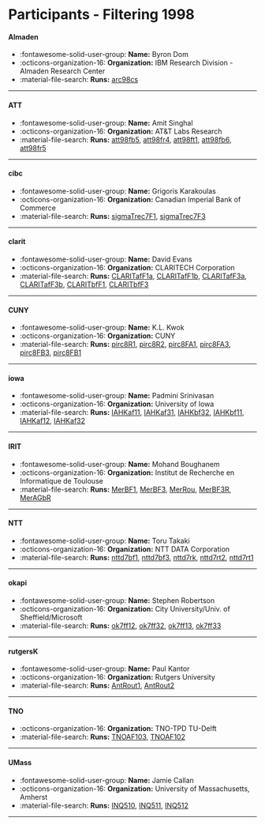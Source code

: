 # Participants - Filtering 1998 

#### Almaden
 - :fontawesome-solid-user-group: **Name:** Byron Dom
 - :octicons-organization-16: **Organization:** IBM Research Division - Almaden Research Center
 - :material-file-search: **Runs:** [arc98cs](./runs.md#arc98cs) 

---
#### ATT
 - :fontawesome-solid-user-group: **Name:** Amit Singhal
 - :octicons-organization-16: **Organization:** AT\&T Labs Research
 - :material-file-search: **Runs:** [att98fb5](./runs.md#att98fb5), [att98fr4](./runs.md#att98fr4), [att98ft1](./runs.md#att98ft1), [att98fb6](./runs.md#att98fb6), [att98fr5](./runs.md#att98fr5) 

---
#### cibc
 - :fontawesome-solid-user-group: **Name:** Grigoris Karakoulas
 - :octicons-organization-16: **Organization:** Canadian Imperial Bank of Commerce
 - :material-file-search: **Runs:** [sigmaTrec7F1](./runs.md#sigmatrec7f1), [sigmaTrec7F3](./runs.md#sigmatrec7f3) 

---
#### clarit
 - :fontawesome-solid-user-group: **Name:** David Evans
 - :octicons-organization-16: **Organization:** CLARITECH Corporation
 - :material-file-search: **Runs:** [CLARITafF1a](./runs.md#claritaff1a), [CLARITafF1b](./runs.md#claritaff1b), [CLARITafF3a](./runs.md#claritaff3a), [CLARITafF3b](./runs.md#claritaff3b), [CLARITbfF1](./runs.md#claritbff1), [CLARITbfF3](./runs.md#claritbff3) 

---
#### CUNY
 - :fontawesome-solid-user-group: **Name:** K.L. Kwok
 - :octicons-organization-16: **Organization:** CUNY
 - :material-file-search: **Runs:** [pirc8R1](./runs.md#pirc8r1), [pirc8R2](./runs.md#pirc8r2), [pirc8FA1](./runs.md#pirc8fa1), [pirc8FA3](./runs.md#pirc8fa3), [pirc8FB3](./runs.md#pirc8fb3), [pirc8FB1](./runs.md#pirc8fb1) 

---
#### iowa
 - :fontawesome-solid-user-group: **Name:** Padmini Srinivasan
 - :octicons-organization-16: **Organization:** University of Iowa
 - :material-file-search: **Runs:** [IAHKaf11](./runs.md#iahkaf11), [IAHKaf31](./runs.md#iahkaf31), [IAHKbf32](./runs.md#iahkbf32), [IAHKbf11](./runs.md#iahkbf11), [IAHKaf12](./runs.md#iahkaf12), [IAHKaf32](./runs.md#iahkaf32) 

---
#### IRIT
 - :fontawesome-solid-user-group: **Name:** Mohand Boughanem
 - :octicons-organization-16: **Organization:** Institut de Recherche en Informatique de Toulouse
 - :material-file-search: **Runs:** [MerBF1](./runs.md#merbf1), [MerBF3](./runs.md#merbf3), [MerRou](./runs.md#merrou), [MerBF3R](./runs.md#merbf3r), [MerAGbR](./runs.md#meragbr) 

---
#### NTT
 - :fontawesome-solid-user-group: **Name:** Toru Takaki
 - :octicons-organization-16: **Organization:** NTT DATA Corporation
 - :material-file-search: **Runs:** [nttd7bf1](./runs.md#nttd7bf1), [nttd7bf3](./runs.md#nttd7bf3), [nttd7rk](./runs.md#nttd7rk), [nttd7rt2](./runs.md#nttd7rt2), [nttd7rt1](./runs.md#nttd7rt1) 

---
#### okapi
 - :fontawesome-solid-user-group: **Name:** Stephen Robertson
 - :octicons-organization-16: **Organization:** City University/Univ. of Sheffield/Microsoft
 - :material-file-search: **Runs:** [ok7ff12](./runs.md#ok7ff12), [ok7ff32](./runs.md#ok7ff32), [ok7ff13](./runs.md#ok7ff13), [ok7ff33](./runs.md#ok7ff33) 

---
#### rutgersK
 - :fontawesome-solid-user-group: **Name:** Paul Kantor
 - :octicons-organization-16: **Organization:** Rutgers University
 - :material-file-search: **Runs:** [AntRout1](./runs.md#antrout1), [AntRout2](./runs.md#antrout2) 

---
#### TNO
 - :octicons-organization-16: **Organization:** TNO-TPD TU-Delft
 - :material-file-search: **Runs:** [TNOAF103](./runs.md#tnoaf103), [TNOAF102](./runs.md#tnoaf102) 

---
#### UMass
 - :fontawesome-solid-user-group: **Name:** Jamie Callan
 - :octicons-organization-16: **Organization:** University of Massachusetts, Amherst
 - :material-file-search: **Runs:** [INQ510](./runs.md#inq510), [INQ511](./runs.md#inq511), [INQ512](./runs.md#inq512) 

---
